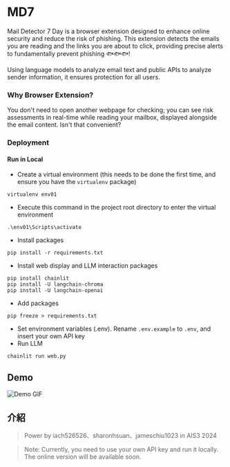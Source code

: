 # MD7

Mail Detector 7 Day is a browser extension designed to enhance online security and reduce the risk of phishing. This extension detects the emails you are reading and the links you are about to click, providing precise alerts to fundamentally prevent phishing 🐟🐟🐟!

Using language models to analyze email text and public APIs to analyze sender information, it ensures protection for all users.

### Why Browser Extension?
You don't need to open another webpage for checking; you can see risk assessments in real-time while reading your mailbox, displayed alongside the email content. Isn't that convenient?

### Deployment
#### Run in Local
- Create a virtual environment (this needs to be done the first time, and ensure you have the `virtualenv` package)
```
virtualenv env01
```
- Execute this command in the project root directory to enter the virtual environment
```
.\env01\Scripts\activate
```
- Install packages
```
pip install -r requirements.txt
```
- Install web display and LLM interaction packages
```
pip install chainlit
pip install -U langchain-chroma
pip install -U langchain-openai
```

- Add packages
```
pip freeze > requirements.txt
```
- Set environment variables (.env). Rename `.env.example` to `.env`, and insert your own API key
- Run LLM
```
chainlit run web.py
```
## Demo
![Demo GIF](./img/Demo.gif)


## 介紹
> Power by iach526526、sharonhsuan、jameschiu1023 in AIS3 2024

>Note: Currently, you need to use your own API key and run it locally. The online version will be available soon.
